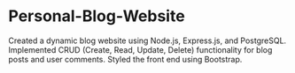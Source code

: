 # Personal-Blog-Website
Created a dynamic blog website using Node.js, Express.js, and PostgreSQL.  Implemented CRUD (Create, Read, Update, Delete) functionality for blog posts and user comments.  Styled the front end using Bootstrap.
